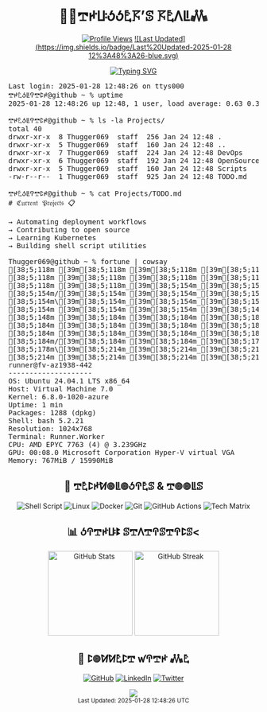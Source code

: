<div align="center">
  <h1>👨‍💻𖢧ꛅꚶꚽꚽ𖤢𖦪’ꕷ 𖦪𖤢ꛎꚳ𖢑</h1>

  [![Profile Views](https://komarev.com/ghpvc/?username=thugger069&color=blueviolet&style=flat-square&label=Profile%20Views)](https://github.com/thugger069)
  [![Last Updated](https://img.shields.io/badge/Last%20Updated-2025-01-28 12%3A48%3A26-blue.svg)](https://github.com/thugger069)

  <a href="https://git.io/typing-svg">
    <img src="https://readme-typing-svg.demolab.com?font=Ubuntu+Mono&duration=3000&pause=1000&color=00FF9C&center=true&vCenter=true&width=435&lines=ℌ𝔢𝔩𝔩𝔬+𝔗𝔥𝔢𝔯𝔢;ℑ’𝔪+𖢧ꛅ𖤢ꚽꚳꛈ𖢧ꛕꛅ𝔖;𝔥𝔢𝔩𝔩+𝔖𝔠𝔯𝔦𝔭𝔱+𝔈𝔫𝔱𝔥𝔲𝔰𝔦𝔞𝔰𝔱;𝔏𝔦𝔫𝔲𝔵+%26+𝔇𝔢𝔳𝔒𝔭𝔰+𝔈𝔵𝔭𝔩𝔬𝔯𝔢𝔯;𝔒𝔭𝔢𝔫+𝔖𝔬𝔲𝔯𝔠𝔢+ℭ𝔬𝔫𝔱𝔯𝔦𝔟𝔲𝔱𝔬𝔯;𝔄𝔩𝔴𝔞𝔶𝔰+𝔏𝔢𝔞𝔯𝔫𝔦𝔫𝔤+%F0%9F%92%A1" alt="Typing SVG" />
  </a>
</div>

<pre class="terminal">
Last login: 2025-01-28 12:48:26 on ttys000
𖢧ꛅ𖤢ꚽꚳꛈ𖢧ꛕꛅ@github ~ % uptime
2025-01-28 12:48:26 up 12:48, 1 user, load average: 0.63 0.32 0.88

𖢧ꛅ𖤢ꚽꚳꛈ𖢧ꛕꛅ@github ~ % ls -la Projects/
total 40
drwxr-xr-x  8 Thugger069  staff  256 Jan 24 12:48 .
drwxr-xr-x  5 Thugger069  staff  160 Jan 24 12:48 ..
drwxr-xr-x  7 Thugger069  staff  224 Jan 24 12:48 DevOps
drwxr-xr-x  6 Thugger069  staff  192 Jan 24 12:48 OpenSource
drwxr-xr-x  5 Thugger069  staff  160 Jan 24 12:48 Scripts
-rw-r--r--  1 Thugger069  staff  925 Jan 24 12:48 TODO.md

𖢧ꛅ𖤢ꚽꚳꛈ𖢧ꛕꛅ@github ~ % cat Projects/TODO.md
# ℭ𝔲𝔯𝔯𝔢𝔫𝔱 𝔓𝔯𝔬𝔧𝔢𝔠𝔱𝔰 📋

→ Automating deployment workflows
→ Contributing to open source
→ Learning Kubernetes
→ Building shell script utilities

Thugger069@github ~ % fortune | cowsay
[38;5;118m [39m[38;5;118m [39m[38;5;118m [39m[38;5;118m [39m[38;5;118m [39m[38;5;118m|[39m[38;5;118m|[39m[38;5;118m [39m[38;5;154m [39m[38;5;154m [39m[38;5;154m [39m[38;5;154m [39m[38;5;154m_[39m[38;5;154m_[39m[38;5;154m [39m[38;5;154m [39m[38;5;154m_[39m[38;5;154m_[39m[38;5;148m [39m[38;5;184m [39m[38;5;184m [39m[38;5;184m/[39m[38;5;184m/[39m[38;5;184m|[39m[38;5;184m [39m[38;5;184m [39m[38;5;184m [39m[38;5;184m [39m[38;5;184m|[39m[38;5;184m|[39m[38;5;178m [39m[38;5;214m [39m[38;5;214m [39m[38;5;214m/[39m[38;5;214m|[39m[38;5;214m_[39m[38;5;214m_[39m[38;5;214m_[39m[38;5;214m/[39m[38;5;214m|[39m[38;5;208m [39m[38;5;208m_[39m[38;5;208m_[39m[38;5;208m [39m[38;5;208m [39m[38;5;208m/[39m[38;5;208m/[39m[38;5;208m|[39m[38;5;208m [39m[38;5;209m_[39m[38;5;203m_[39m[38;5;203m_[39m[38;5;203m [39m[38;5;203m [39m[38;5;203m [39m[38;5;203m_[39m[38;5;203m_[39m[38;5;203m [39m[38;5;203m [39m[38;5;203m [39m[38;5;203m [39m[38;5;204m [39m[38;5;198m [39m[38;5;198m/[39m[38;5;198m/[39m[38;5;198m|[39m[38;5;198m [39m[38;5;198m [39m[38;5;198m_[39m[38;5;198m_[39m[38;5;198m_[39m[38;5;199m_[39m[38;5;199m [39m[38;5;199m [39m[38;5;199m/[39m[38;5;199m/[39m[38;5;199m|[39m[38;5;199m[39m
[38;5;118m [39m[38;5;118m [39m[38;5;118m [39m[38;5;118m [39m[38;5;118m=[39m[38;5;154m|[39m[38;5;154m|[39m[38;5;154m=[39m[38;5;154m [39m[38;5;154m_[39m[38;5;154m_[39m[38;5;154m/[39m[38;5;154m [39m[38;5;154m/[39m[38;5;154m_[39m[38;5;148m/[39m[38;5;184m [39m[38;5;184m_[39m[38;5;184m)[39m[38;5;184m_[39m[38;5;184m|[39m[38;5;184m/[39m[38;5;184m|[39m[38;5;184m|[39m[38;5;184m [39m[38;5;184m [39m[38;5;184m [39m[38;5;178m=[39m[38;5;214m|[39m[38;5;214m|[39m[38;5;214m=[39m[38;5;214m [39m[38;5;214m|[39m[38;5;214m [39m[38;5;214m_[39m[38;5;214m_[39m[38;5;214m [39m[38;5;208m [39m[38;5;208m/[39m[38;5;208m_[39m[38;5;208m/[39m[38;5;208m [39m[38;5;208m/[39m[38;5;208m_[39m[38;5;208m|[39m[38;5;208m/[39m[38;5;209m|[39m[38;5;203m|[39m[38;5;203m<[39m[38;5;203m [39m[38;5;203m [39m[38;5;203m/[39m[38;5;203m [39m[38;5;203m_[39m[38;5;203m/[39m[38;5;203m_[39m[38;5;203m/[39m[38;5;203m_[39m[38;5;204m_[39m[38;5;198m [39m[38;5;198m [39m[38;5;198m_[39m[38;5;198m|[39m[38;5;198m/[39m[38;5;198m|[39m[38;5;198m|[39m[38;5;198m [39m[38;5;198m|[39m[38;5;199m_[39m[38;5;199m [39m[38;5;199m [39m[38;5;199m/[39m[38;5;199m_[39m[38;5;199m|[39m[38;5;199m/[39m[38;5;199m|[39m[38;5;199m|[39m[38;5;163m[39m
[38;5;118m [39m[38;5;118m_[39m[38;5;154m_[39m[38;5;154m_[39m[38;5;154m [39m[38;5;154m|[39m[38;5;154m|[39m[38;5;154m [39m[38;5;154m/[39m[38;5;154m [39m[38;5;154m_[39m[38;5;154m_[39m[38;5;148m_[39m[38;5;184m/[39m[38;5;184m [39m[38;5;184m|[39m[38;5;184m [39m[38;5;184m|[39m[38;5;184m/[39m[38;5;184m [39m[38;5;184m_[39m[38;5;184m [39m[38;5;184m\[39m[38;5;184m [39m[38;5;178m_[39m[38;5;214m_[39m[38;5;214m_[39m[38;5;214m [39m[38;5;214m|[39m[38;5;214m|[39m[38;5;214m [39m[38;5;214m/[39m[38;5;214m [39m[38;5;214m/[39m[38;5;208m_[39m[38;5;208m/[39m[38;5;208m [39m[38;5;208m/[39m[38;5;208m [39m[38;5;208m_[39m[38;5;208m_[39m[38;5;208m_[39m[38;5;208m/[39m[38;5;209m [39m[38;5;203m_[39m[38;5;203m [39m[38;5;203m\[39m[38;5;203m [39m[38;5;203m/[39m[38;5;203m [39m[38;5;203m/[39m[38;5;203m_[39m[38;5;203m/[39m[38;5;203m_[39m[38;5;203m/[39m[38;5;204m|[39m[38;5;198m_[39m[38;5;198m [39m[38;5;198m [39m[38;5;198m|[39m[38;5;198m/[39m[38;5;198m [39m[38;5;198m_[39m[38;5;198m [39m[38;5;198m\[39m[38;5;199m [39m[38;5;199m_[39m[38;5;199m/[39m[38;5;199m_[39m[38;5;199m [39m[38;5;199m<[39m[38;5;199m/[39m[38;5;199m [39m[38;5;199m_[39m[38;5;163m [39m[38;5;163m\[39m[38;5;164m [39m[38;5;164m[39m
[38;5;154m/[39m[38;5;154m [39m[38;5;154m_[39m[38;5;154m_[39m[38;5;154m`[39m[38;5;154m [39m[38;5;154m|[39m[38;5;154m/[39m[38;5;154m [39m[38;5;148m/[39m[38;5;184m_[39m[38;5;184m_[39m[38;5;184m|[39m[38;5;184m [39m[38;5;184m|[39m[38;5;184m|[39m[38;5;184m [39m[38;5;184m/[39m[38;5;184m [39m[38;5;184m [39m[38;5;184m_[39m[38;5;178m_[39m[38;5;214m/[39m[38;5;214m/[39m[38;5;214m [39m[38;5;214m_[39m[38;5;214m_[39m[38;5;214m`[39m[38;5;214m [39m[38;5;214m|[39m[38;5;214m/[39m[38;5;208m_[39m[38;5;208m_[39m[38;5;208m_[39m[38;5;208m [39m[38;5;208m [39m[38;5;208m/[39m[38;5;208m [39m[38;5;208m/[39m[38;5;208m_[39m[38;5;209m_[39m[38;5;203m/[39m[38;5;203m [39m[38;5;203m [39m[38;5;203m_[39m[38;5;203m_[39m[38;5;203m/[39m[38;5;203m/[39m[38;5;203m_[39m[38;5;203m/[39m[38;5;203m/[39m[38;5;203m_[39m[38;5;204m/[39m[38;5;198m [39m[38;5;198m/[39m[38;5;198m [39m[38;5;198m_[39m[38;5;198m_[39m[38;5;198m/[39m[38;5;198m/[39m[38;5;198m [39m[38;5;198m [39m[38;5;199m_[39m[38;5;199m_[39m[38;5;199m/[39m[38;5;199m/[39m[38;5;199m_[39m[38;5;199m_[39m[38;5;199m_[39m[38;5;199m_[39m[38;5;199m/[39m[38;5;163m [39m[38;5;163m [39m[38;5;164m_[39m[38;5;164m_[39m[38;5;164m/[39m[38;5;164m [39m[38;5;164m[39m
[38;5;154m\[39m[38;5;154m_[39m[38;5;154m_[39m[38;5;154m_[39m[38;5;154m_[39m[38;5;154m/[39m[38;5;148m [39m[38;5;184m\[39m[38;5;184m [39m[38;5;184m [39m[38;5;184m_[39m[38;5;184m/[39m[38;5;184m|[39m[38;5;184m [39m[38;5;184m|[39m[38;5;184m_[39m[38;5;184m/[39m[38;5;184m\[39m[38;5;178m_[39m[38;5;214m_[39m[38;5;214m_[39m[38;5;214m/[39m[38;5;214m [39m[38;5;214m\[39m[38;5;214m_[39m[38;5;214m_[39m[38;5;214m_[39m[38;5;214m_[39m[38;5;208m/[39m[38;5;208m|[39m[38;5;208m/[39m[38;5;208m [39m[38;5;208m [39m[38;5;208m [39m[38;5;208m|[39m[38;5;208m/[39m[38;5;208m\[39m[38;5;209m [39m[38;5;203m [39m[38;5;203m_[39m[38;5;203m/[39m[38;5;203m\[39m[38;5;203m_[39m[38;5;203m_[39m[38;5;203m_[39m[38;5;203m/[39m[38;5;203m [39m[38;5;203m [39m[38;5;203m/[39m[38;5;204m_[39m[38;5;198m/[39m[38;5;198m [39m[38;5;198m [39m[38;5;198m/[39m[38;5;198m_[39m[38;5;198m_[39m[38;5;198m_[39m[38;5;198m_[39m[38;5;198m/[39m[38;5;199m\[39m[38;5;199m_[39m[38;5;199m_[39m[38;5;199m_[39m[38;5;199m/[39m[38;5;199m [39m[38;5;199m [39m[38;5;199m [39m[38;5;199m [39m[38;5;163m [39m[38;5;163m [39m[38;5;164m\[39m[38;5;164m_[39m[38;5;164m_[39m[38;5;164m_[39m[38;5;164m/[39m[38;5;164m [39m[38;5;164m [39m[38;5;164m[39m
[38;5;154m [39m[38;5;154m [39m[38;5;154m [39m[38;5;148m [39m[38;5;184m [39m[38;5;184m [39m[38;5;184m [39m[38;5;184m/[39m[38;5;184m_[39m[38;5;184m/[39m[38;5;184m [39m[38;5;184m([39m[38;5;184m_[39m[38;5;184m_[39m[38;5;184m/[39m[38;5;178m [39m[38;5;214m [39m[38;5;214m [39m[38;5;214m [39m[38;5;214m [39m[38;5;214m [39m[38;5;214m [39m[38;5;214m [39m[38;5;214m [39m[38;5;214m [39m[38;5;208m [39m[38;5;208m [39m[38;5;208m [39m[38;5;208m [39m[38;5;208m [39m[38;5;208m [39m[38;5;208m [39m[38;5;208m [39m[38;5;208m [39m[38;5;209m [39m[38;5;203m [39m[38;5;203m/[39m[38;5;203m_[39m[38;5;203m/[39m[38;5;203m [39m[38;5;203m [39m[38;5;203m [39m[38;5;203m [39m[38;5;203m [39m[38;5;203m [39m[38;5;203m [39m[38;5;204m [39m[38;5;198m [39m[38;5;198m [39m[38;5;198m [39m[38;5;198m [39m[38;5;198m [39m[38;5;198m [39m[38;5;198m [39m[38;5;198m [39m[38;5;198m [39m[38;5;199m [39m[38;5;199m [39m[38;5;199m [39m[38;5;199m [39m[38;5;199m [39m[38;5;199m [39m[38;5;199m [39m[38;5;199m [39m[38;5;199m [39m[38;5;163m [39m[38;5;163m [39m[38;5;164m [39m[38;5;164m [39m[38;5;164m [39m[38;5;164m [39m[38;5;164m [39m[38;5;164m [39m[38;5;164m [39m[38;5;164m [39m[38;5;164m [39m[38;5;164m [39m[38;5;128m[39m
[38;5;148m [39m[38;5;184m [39m[38;5;184m [39m[38;5;184m [39m[38;5;184m [39m[38;5;184m|[39m[38;5;184m|[39m[38;5;184m [39m[38;5;184m [39m[38;5;184m [39m[38;5;184m [39m[38;5;184m [39m[38;5;178m_[39m[38;5;214m_[39m[38;5;214m [39m[38;5;214m [39m[38;5;214m_[39m[38;5;214m_[39m[38;5;214m [39m[38;5;214m [39m[38;5;214m [39m[38;5;214m/[39m[38;5;208m/[39m[38;5;208m|[39m[38;5;208m [39m[38;5;208m [39m[38;5;208m [39m[38;5;208m/[39m[38;5;208m/[39m[38;5;208m|[39m[38;5;208m[39m
[38;5;184m [39m[38;5;184m [39m[38;5;184m [39m[38;5;184m [39m[38;5;184m=[39m[38;5;184m|[39m[38;5;184m|[39m[38;5;184m=[39m[38;5;184m [39m[38;5;178m_[39m[38;5;214m_[39m[38;5;214m/[39m[38;5;214m [39m[38;5;214m/[39m[38;5;214m_[39m[38;5;214m/[39m[38;5;214m [39m[38;5;214m_[39m[38;5;214m)[39m[38;5;208m_[39m[38;5;208m|[39m[38;5;208m/[39m[38;5;208m|[39m[38;5;208m|[39m[38;5;208m [39m[38;5;208m_[39m[38;5;208m|[39m[38;5;208m/[39m[38;5;209m|[39m[38;5;203m|[39m[38;5;203m[39m
[38;5;184m [39m[38;5;184m_[39m[38;5;184m_[39m[38;5;184m_[39m[38;5;184m [39m[38;5;184m|[39m[38;5;178m|[39m[38;5;214m [39m[38;5;214m/[39m[38;5;214m [39m[38;5;214m_[39m[38;5;214m_[39m[38;5;214m_[39m[38;5;214m/[39m[38;5;214m [39m[38;5;214m|[39m[38;5;208m [39m[38;5;208m|[39m[38;5;208m/[39m[38;5;208m [39m[38;5;208m_[39m[38;5;208m [39m[38;5;208m\[39m[38;5;208m [39m[38;5;208m/[39m[38;5;209m [39m[38;5;203m_[39m[38;5;203m [39m[38;5;203m\[39m[38;5;203m [39m[38;5;203m[39m
[38;5;184m/[39m[38;5;184m [39m[38;5;184m_[39m[38;5;178m_[39m[38;5;214m`[39m[38;5;214m [39m[38;5;214m|[39m[38;5;214m/[39m[38;5;214m [39m[38;5;214m/[39m[38;5;214m_[39m[38;5;214m_[39m[38;5;214m|[39m[38;5;208m [39m[38;5;208m|[39m[38;5;208m|[39m[38;5;208m [39m[38;5;208m/[39m[38;5;208m [39m[38;5;208m [39m[38;5;208m_[39m[38;5;208m_[39m[38;5;209m/[39m[38;5;203m/[39m[38;5;203m [39m[38;5;203m [39m[38;5;203m_[39m[38;5;203m_[39m[38;5;203m/[39m[38;5;203m [39m[38;5;203m[39m
[38;5;178m\[39m[38;5;214m_[39m[38;5;214m_[39m[38;5;214m_[39m[38;5;214m_[39m[38;5;214m/[39m[38;5;214m [39m[38;5;214m\[39m[38;5;214m [39m[38;5;214m [39m[38;5;208m_[39m[38;5;208m/[39m[38;5;208m|[39m[38;5;208m [39m[38;5;208m|[39m[38;5;208m_[39m[38;5;208m/[39m[38;5;208m\[39m[38;5;208m_[39m[38;5;209m_[39m[38;5;203m_[39m[38;5;203m/[39m[38;5;203m [39m[38;5;203m\[39m[38;5;203m_[39m[38;5;203m_[39m[38;5;203m_[39m[38;5;203m/[39m[38;5;203m [39m[38;5;203m [39m[38;5;203m[39m
[38;5;214m [39m[38;5;214m [39m[38;5;214m [39m[38;5;214m [39m[38;5;214m [39m[38;5;214m [39m[38;5;214m [39m[38;5;208m/[39m[38;5;208m_[39m[38;5;208m/[39m[38;5;208m [39m[38;5;208m([39m[38;5;208m_[39m[38;5;208m_[39m[38;5;208m/[39m[38;5;208m [39m[38;5;209m [39m[38;5;203m [39m[38;5;203m [39m[38;5;203m [39m[38;5;203m [39m[38;5;203m [39m[38;5;203m [39m[38;5;203m [39m[38;5;203m [39m[38;5;203m [39m[38;5;203m [39m[38;5;203m [39m[38;5;204m [39m[38;5;198m [39m[38;5;198m[39m
runner@fv-az1938-442 
-------------------- 
OS: Ubuntu 24.04.1 LTS x86_64 
Host: Virtual Machine 7.0 
Kernel: 6.8.0-1020-azure 
Uptime: 1 min 
Packages: 1288 (dpkg) 
Shell: bash 5.2.21 
Resolution: 1024x768 
Terminal: Runner.Worker 
CPU: AMD EPYC 7763 (4) @ 3.239GHz 
GPU: 00:08.0 Microsoft Corporation Hyper-V virtual VGA 
Memory: 767MiB / 15990MiB 
</pre>

<div align="center">
  <h2>🔧 𖢧𖤢ꛕꛅꛘ𖣠ꚳ𖣠ꚽꛈ𖤢ꕷ & 𖢧𖣠𖣠ꚳꕷ</h2>
  
  ![Shell Script](https://img.shields.io/badge/Shell_Script-%23121011.svg?style=for-the-badge&logo=gnu-bash&logoColor=white)
  ![Linux](https://img.shields.io/badge/Linux-FCC624?style=for-the-badge&logo=linux&logoColor=black)
  ![Docker](https://img.shields.io/badge/docker-%230db7ed.svg?style=for-the-badge&logo=docker&logoColor=white)
  ![Git](https://img.shields.io/badge/git-%23F05033.svg?style=for-the-badge&logo=git&logoColor=white)
  ![GitHub Actions](https://img.shields.io/badge/github%20actions-%232671E5.svg?style=for-the-badge&logo=githubactions&logoColor=white)
  ![Tech Matrix](https://img.shields.io/static/v1?label=&message=TypeScript|Python|Rust|WASM&color=00ff9d&style=for-the-badge&logoWidth=30&logo=data:image/png;base64,iVBORw0KG...)

  <h2>📊 ꚽꛈ𖢧ꛅꚶꔪ ꕷ𖢧ꛎ𖢧ꛈꕷ𖢧ꛈꛕꕷ<</h2>
  
  <img src="https://github-readme-stats.vercel.app/api?username=thugger069&show_icons=true&theme=radical&cache_seconds=86400" alt="GitHub Stats" height="170"/>
  <img src="https://github-readme-streak-stats.herokuapp.com/?user=thugger069&theme=radical&cache_seconds=86400" alt="GitHub Streak" height="170"/>

  <h2>🤝 ꛕ𖣠ꛘꛘ𖤢ꛕ𖢧 ꛃꛈ𖢧ꛅ 𖢑𖤢</h2>
  
  [![GitHub](https://img.shields.io/badge/github-%23121011.svg?style=for-the-badge&logo=github&logoColor=white)](https://github.com/thugger069)
  [![LinkedIn](https://img.shields.io/badge/linkedin-%230077B5.svg?style=for-the-badge&logo=linkedin&logoColor=white)](https://linkedin.com/in/thugger069)
  [![Twitter](https://img.shields.io/badge/X-%23000000.svg?style=for-the-badge&logo=X&logoColor=white)](https://twitter.com/chuksgincaro)
</div>

<div align="center">
  <img src="https://capsule-render.vercel.app/api?type=waving&color=gradient&height=100&section=footer"/>
</div>

<div align="center">
  <sub>Last Updated: 2025-01-28 12:48:26 UTC</sub>
</div>

